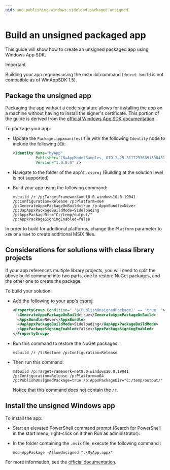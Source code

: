 ```yaml
---
uid: uno.publishing.windows.sideload.packaged.unsigned
---
```


# Build an unsigned packaged app

This guide will show how to create an unsigned packaged app using Windows App SDK.

> [!IMPORTANT]
> Building your app requires using the msbuild command (`dotnet build` is not compatible as of WinAppSDK 1.5).

## Package the unsigned app

Packaging the app without a code signature allows for installing the app on a machine without having to install the signer's certificate. This portion of the guide is derived from the [official Windows App SDK documentation](https://learn.microsoft.com/en-us/windows/msix/package/unsigned-package).

To package your app:

- Update the `Package.appxmanifest` file with the following `Identity` node to include the following `OID`:

  ```xml
  <Identity Name="MyApp"
            Publisher="CN=AppModelSamples, OID.2.25.311729368913984317654407730594956997722=1"
            Version="1.0.0.0" />
  ```

- Navigate to the folder of the app's `.csproj` (Building at the solution level is not supported)
- Build your app using the following command:

    ```pwsh
    msbuild /r /p:TargetFramework=net8.0-windows10.0.19041 /p:Configuration=Release /p:Platform=x64 /p:GenerateAppxPackageOnBuild=true /p:AppxBundle=Never /p:UapAppxPackageBuildMode=Sideloading /p:AppxPackageDir="C:/temp/output/" /p:AppxPackageSigningEnabled=false
    ```

In order to build for additional platforms, change the `Platform` parameter to `x86` or `arm64` to create additional MSIX files.

## Considerations for solutions with class library projects

If your app references multiple library projects, you will need to split the above build command into two parts, one to restore NuGet packages, and the other one to create the package.

To build your solution:

- Add the following to your app's csproj:

  ```xml
  <PropertyGroup Condition=" '$(PublishUnsignedPackage)' == 'true' ">
    <GenerateAppxPackageOnBuild>true</GenerateAppxPackageOnBuild>
    <AppxBundle>Never</AppxBundle>
    <UapAppxPackageBuildMode>Sideloading</UapAppxPackageBuildMode>
    <AppxPackageSigningEnabled>false</AppxPackageSigningEnabled>  
  </PropertyGroup>
  ```

- Run this command to restore the NuGet packages:

  ```pwsh
  msbuild /r /t:Restore /p:Configuration=Release
  ```

- Then run this command:

  ```pwsh
  msbuild /p:TargetFramework=net8.0-windows10.0.19041 /p:Configuration=Release /p:Platform=x64 /p:PublishUnsignedPackage=true /p:AppxPackageDir="C:/temp/output/"
  ```

  Notice that this command does not contain the `/r`.

## Install the unsigned Windows app

To install the app:

- Start an elevated PowerShell command prompt (Search for PowerShell in the start menu, right-click on it then Run as administrator):
- In the folder containing the `.msix` file, execute the following command :

    ```pwsh
    Add-AppPackage -AllowUnsigned ".\MyApp.appx"
    ```

For more information, see the [official documentation](https://learn.microsoft.com/en-us/windows/msix/package/unsigned-package#install-an-unsigned-package).
